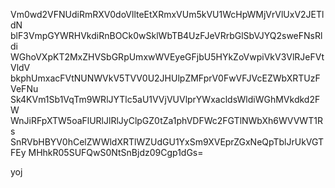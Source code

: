 Vm0wd2VFNUdiRmRXV0doVllteEtXRmxVUm5kVU1WcHpWMjVrVlUxV2JETldN
blF3VmpGYWRHVkdiRnBOCk0wSklWbTB4UzFJeVRrbGlSbVJYQ2sweFNsRldi
WGhoVXpKT2MxZHVSbGRpUmxwWVEyeGFjbU5HYkZoVwpiVkV3VlRJeFVtVldV
bkphUmxacFVtNUNWVkV5TVV0U2JHUlpZMFprV0FwVFJVcEZWbXRTUzFVeFNu
Sk4KVm1Sb1VqTm9WRlJYTlc5aU1VVjVUVlprYWxacldsWldiWGhMVkdkd2FW
WnJiRFpXTW5oaFlURlJlRlJyClpGZ0tZa1phVDFWc2FGTlNWbXh6WVVWT1Rs
SnRVbHBYV0hCelZWWldXRTlWZUdGU1YxSm9XVEprZGxNeQpTblJrUkVGTFEy
MHhkR05SUFQwS0NtSnBjdz09Cgp1dGs=

yoj